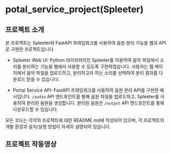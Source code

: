 # potal_service_project(Spleeter)



## 프로젝트 소개

본 프로젝트는 Spleeter와 FastAPI 프레임워크를 사용하여 음원 분리 기능을 웹과 API로 구현한 프로젝트입니다.

- Spleeter Web UI: Python 라이브러리인 Spleeter를 이용하여 음악 파일에서 소리를 분리하는 기능을 웹에서 사용할 수 있도록 구현하였습니다. 사용자는 웹 페이지에서 음악 파일을 업로드하고, 분리하고자 하는 소리를 선택하여 분리 결과를 다운로드 받을 수 있습니다.

- Portal Service API: FastAPI 프레임워크를 사용하여 음원 분리 API를 구현한 예시입니다. `/audio` API 엔드포인트를 통해 음원 파일을 업로드하고, Spleeter를 사용하여 분리된 음원을 생성합니다. 분리된 음원은 `/output` API 엔드포인트를 통해 다운로드할 수 있습니다.

모든 코드는 각각의 프로젝트에 대한 README.md에 작성되어 있으며, 각 프로젝트의 개발 환경과 설치/실행 방법이 자세히 설명되어 있습니다.



## 프로젝트 작동영상